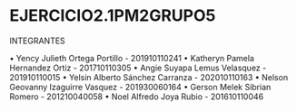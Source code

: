 # EJERCICIO2.1PM2GRUPO5

INTEGRANTES

• Yency Julieth Ortega Portillo - 201910110241
• Katheryn Pamela Hernandez Ortiz - 201710110305
• Angie Suyapa Lemus Velasquez - 201910110015
• Yelsin Alberto Sánchez Carranza - 202010110163
• Nelson Geovanny Izaguirre Vasquez - 201930060164
• Gerson Melek Sibrian Romero - 201210040058
• Noel Alfredo Joya Rubio - 201610110046
